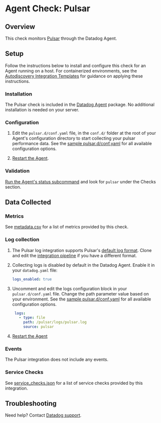 # Agent Check: Pulsar

## Overview

This check monitors [Pulsar][1] through the Datadog Agent.

## Setup

Follow the instructions below to install and configure this check for an Agent running on a host. For containerized environments, see the [Autodiscovery Integration Templates][3] for guidance on applying these instructions.

### Installation

The Pulsar check is included in the [Datadog Agent][2] package.
No additional installation is needed on your server.

### Configuration

1. Edit the `pulsar.d/conf.yaml` file, in the `conf.d/` folder at the root of your Agent's configuration directory to start collecting your pulsar performance data. See the [sample pulsar.d/conf.yaml][4] for all available configuration options.

2. [Restart the Agent][5].

### Validation

[Run the Agent's status subcommand][6] and look for `pulsar` under the Checks section.

## Data Collected

### Metrics

See [metadata.csv][7] for a list of metrics provided by this check.


### Log collection

1. The Pulsar log integration supports Pulsar's [default log format][10]. Clone and edit the [integration pipeline][11] if you have a different format.

2. Collecting logs is disabled by default in the Datadog Agent. Enable it in your `datadog.yaml` file:
   ```yaml
   logs_enabled: true
   ```

3. Uncomment and edit the logs configuration block in your `pulsar.d/conf.yaml` file. Change the path parameter value based on your environment. See the [sample pulsar.d/conf.yaml][4] for all available configuration options.
   ```yaml
    logs:
      - type: file
        path: /pulsar/logs/pulsar.log
        source: pulsar
   ```
4. [Restart the Agent][5]

### Events

The Pulsar integration does not include any events.

### Service Checks

See [service_checks.json][8] for a list of service checks provided by this integration.

## Troubleshooting

Need help? Contact [Datadog support][9].


[1]: https://pulsar.apache.org
[2]: https://app.datadoghq.com/account/settings#agent
[3]: https://docs.datadoghq.com/agent/kubernetes/integrations/
[4]: https://github.com/DataDog/integrations-core/blob/master/pulsar/datadog_checks/pulsar/data/conf.yaml.example
[5]: https://docs.datadoghq.com/agent/guide/agent-commands/#start-stop-and-restart-the-agent
[6]: https://docs.datadoghq.com/agent/guide/agent-commands/#agent-status-and-information
[7]: https://github.com/DataDog/integrations-core/blob/master/pulsar/metadata.csv
[8]: https://github.com/DataDog/integrations-core/blob/master/pulsar/assets/service_checks.json
[9]: https://docs.datadoghq.com/help/
[10]: https://pulsar.apache.org/docs/en/reference-configuration/#log4j
[11]: https://docs.datadoghq.com/logs/processing/#integration-pipelines

